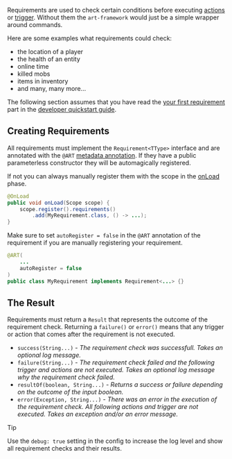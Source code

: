 Requirements are used to check certain conditions before executing [actions](actions.md) or [trigger](trigger.md). Without them the `art-framework` would just be a simple wrapper around commands.

Here are some examples what requirements could check:

* the location of a player
* the health of an entity
* online time
* killed mobs
* items in inventory
* and many, many more...

The following section assumes that you have read the [your first requirement](README.md#your-first-requirement) part in the [developer quickstart guide](README.md).

## Creating Requirements

All requirements must implement the `Requirement<TType>` interface and are annotated with the `@ART` [metadata annotation](annotations.md). If they have a public parameterless constructor they will be automagically registered.

If not you can always manually register them with the scope in the [onLoad](modules.md#onload) phase.

```java
@OnLoad
public void onLoad(Scope scope) {
    scope.register().requirements()
        .add(MyRequirement.class, () -> ...);
}
```

Make sure to set `autoRegister = false` in the `@ART` annotation of the requirement if you are manually registering your requirement.

```java
@ART(
    ...
    autoRegister = false
)
public class MyRequirement implements Requirement<...> {}
```

## The Result

Requirements must return a `Result` that represents the outcome of the requirement check. Returning a `failure()` or `error()` means that any trigger or action that comes after the requirement is not executed.

* `success(String...)` - *The requirement check was successfull. Takes an optional log message.*
* `failure(String...)` - *The requirement check failed and the following trigger and actions are not executed. Takes an optional log message why the requirement check failed.*
* `resultOf(boolean, String...)` - *Returns a success or failure depending on the outcome of the input boolean.*
* `error(Exception, String...)` - *There was an error in the execution of the requirement check. All following actions and trigger are not executed. Takes an exception and/or an error message.*

> [!TIP]
> Use the `debug: true` setting in the config to increase the log level and show all requirement checks and their results.
